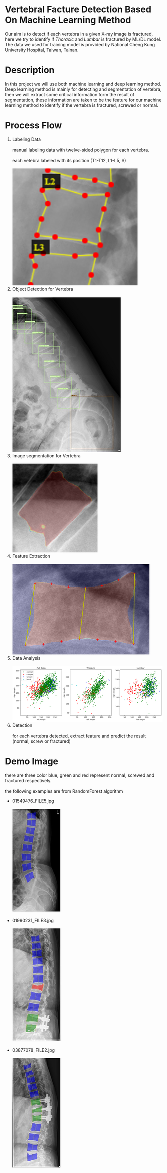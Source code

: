 # Vertebral Facture Detection Based On Machine Learning Method

Our aim is to detect if each vertebra in a given X-ray image is fractured, here we try to identify if *Thoracic* and *Lumbar* is fractured by ML/DL model. The data we used for training model is provided by National Cheng Kung University Hospital, Taiwan, Tainan.

# Description

In this project we will use both machine learning and deep learning method. Deep learning method is mainly for detecting and segmentation of vertebra, then we will extract some critical information form the result of segmentation, these information are taken to be the feature for our machine learning method to identify if the vertebra is fractured, screwed or normal.

# Process Flow

1. Labeling Data <br/><br/>
manual labeling data with twelve-sided polygon for each vertebra. <br/><br/>
each vetebra labeled with its position (T1-T12, L1-L5, S) <br/><br/>
![image1](./image/manual_labeling.png)
2. Object Detection for Vertebra <br/><br/>
![image1](./image/DetectionDemo.jpg)
3. Image segmentation for Vertebra <br/><br/>
![image1](./image/unetdemo.png)
4. Feature Extraction <br/><br/>
![image1](./image/feat6.png)
5. Data Analysis <br/><br/>
![image1](./image/rl_scatter.jpg)
6. Detection <br/><br/>
for each vertebra detected, extract feature and predict the result (normal, screw or fractured)

# Demo Image

there are three color blue, green and red represent normal, screwed and fractured respectively.<br/><br/>
the following examples are from RandomForest algorithm
- 01549476_FILE5.jpg<br/><br/>
![image1](./image/01549476_FILE5.jpg)<br/><br/>
- 01990231_FILE3.jpg<br/><br/>
![image2](./image/01990231_FILE3.jpg)<br/><br/>
- 03877078_FILE2.jpg<br/><br/>
![image3](./image/03877078_FILE2.jpg)<br/><br/>
